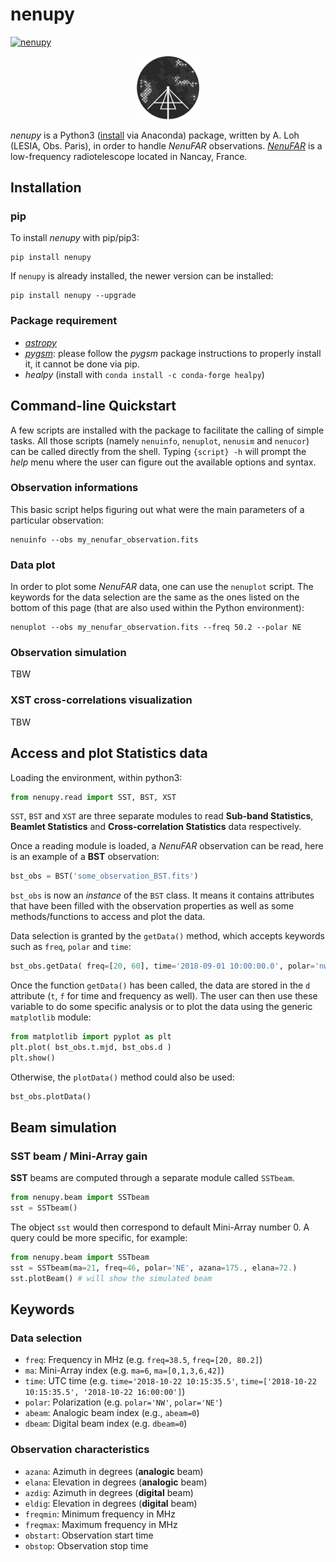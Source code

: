 # **nenupy**

[![nenupy](https://img.shields.io/pypi/v/nenupy.svg)](
    https://pypi.python.org/pypi/nenupy)

<!-- ![Alt text](./Logo-NenuFAR-noir.svg) -->
<p align="center">
<img src="./Logo-NenuFAR-noir.svg" width="20%">
</p>

*nenupy* is a Python3 ([install](https://www.anaconda.com/download/) via Anaconda) package, written by A. Loh (LESIA, Obs. Paris), in order to handle *NenuFAR* observations.
[*NenuFAR*](https://nenufar.obs-nancay.fr) is a low-frequency radiotelescope located in Nancay, France.

## Installation
### pip
To install *nenupy* with pip/pip3:
```
pip install nenupy
```
<!-- or
```
python3 -m pip install --index-url https://test.pypi.org/simple/ nenupy
``` -->

If `nenupy` is already installed, the newer version can be installed:
```
pip install nenupy --upgrade
```
<!-- ```
python3 -m pip install --index-url https://test.pypi.org/simple/ nenupy --upgrade
``` -->

### Package requirement
* [*astropy*](http://www.astropy.org)
* [*pygsm*](https://github.com/telegraphic/PyGSM): please follow the *pygsm* package instructions to properly install it, it cannot be done via pip.
* *healpy* (install with `conda install -c conda-forge healpy`)


## Command-line Quickstart
A few scripts are installed with the package to facilitate the calling of simple tasks. All those scripts (namely `nenuinfo`, `nenuplot`, `nenusim` and `nenucor`) can be called directly from the shell. Typing `{script} -h` will prompt the *help* menu where the user can figure out the available options and syntax.

### Observation informations
This basic script helps figuring out what were the main parameters of a particular observation:
```
nenuinfo --obs my_nenufar_observation.fits
```

### Data plot
In order to plot some *NenuFAR* data, one can use the `nenuplot` script. The keywords for the data selection are the same as the ones listed on the bottom of this page (that are also used within the Python environment):
```
nenuplot --obs my_nenufar_observation.fits --freq 50.2 --polar NE
```

### Observation simulation
TBW

### XST cross-correlations visualization
TBW


## Access and plot Statistics data
Loading the environment, within python3:
```python
from nenupy.read import SST, BST, XST
```
`SST`, `BST` and `XST` are three separate modules to read **Sub-band Statistics**, **Beamlet Statistics** and **Cross-correlation Statistics** data respectively.

Once a reading module is loaded, a *NenuFAR* observation can be read, here is an example of a **BST** observation:
```python
bst_obs = BST('some_observation_BST.fits')
```
`bst_obs` is now an *instance* of the `BST` class. It means it contains attributes that have been filled with the observation properties as well as some methods/functions to access and plot the data.

Data selection is granted by the `getData()` method, which accepts keywords such as `freq`, `polar` and `time`:
```python
bst_obs.getData( freq=[20, 60], time='2018-09-01 10:00:00.0', polar='nw' )
```

Once the function `getData()` has been called, the data are stored in the `d` attribute (`t`, `f` for time and frequency as well). The user can then use these variable to do some specific analysis or to plot the data using the generic `matplotlib` module:
```python
from matplotlib import pyplot as plt
plt.plot( bst_obs.t.mjd, bst_obs.d )
plt.show()
```
Otherwise, the `plotData()` method could also be used:
```python
bst_obs.plotData()
```

## Beam simulation

### SST beam / Mini-Array gain
**SST** beams are computed through a separate module called `SSTbeam`.
```python
from nenupy.beam import SSTbeam
sst = SSTbeam()
```
The object `sst` would then correspond to default Mini-Array number 0.
A query could be more specific, for example:
```python
from nenupy.beam import SSTbeam
sst = SSTbeam(ma=21, freq=46, polar='NE', azana=175., elana=72.)
sst.plotBeam() # will show the simulated beam
```

## Keywords

### Data selection
* `freq`: Frequency in MHz (e.g. `freq=38.5`, `freq=[20, 80.2]`) 
* `ma`: Mini-Array index (e.g. `ma=6`, `ma=[0,1,3,6,42]`)
* `time`: UTC time (e.g. `time='2018-10-22 10:15:35.5'`, `time=['2018-10-22 10:15:35.5', '2018-10-22 16:00:00']`)
* `polar`: Polarization (e.g. `polar='NW'`, `polar='NE'`)
* `abeam`: Analogic beam index (e.g., `abeam=0`)
* `dbeam`: Digital beam index (e.g. `dbeam=0`)

### Observation characteristics
* `azana`: Azimuth in degrees (**analogic** beam)
* `elana`: Elevation in degrees (**analogic** beam)
* `azdig`: Azimuth in degrees (**digital** beam)
* `eldig`: Elevation in degrees (**digital** beam)
* `freqmin`: Minimum frequency in MHz
* `freqmax`: Maximum frequency in MHz
* `obstart`: Observation start time
* `obstop`: Observation stop time


